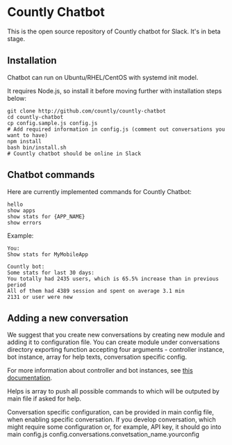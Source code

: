 # Countly Chatbot
This is the open source repository of Countly chatbot for Slack. It's in beta stage. 

## Installation
Chatbot can run on Ubuntu/RHEL/CentOS with systemd init model.

It requires Node.js, so install it before moving further with installation steps below:

```
git clone http://github.com/countly/countly-chatbot
cd countly-chatbot
cp config.sample.js config.js
# Add required information in config.js (comment out conversations you want to have)
npm install
bash bin/install.sh
# Countly chatbot should be online in Slack
```

## Chatbot commands 

Here are currently implemented commands for Countly Chatbot: 

```
hello
show apps
show stats for {APP_NAME}
show errors
```
Example: 

```
You: 
Show stats for MyMobileApp

Countly bot: 
Some stats for last 30 days:
You totally had 2435 users, which is 65.5% increase than in previous period
All of them had 4389 session and spent on average 3.1 min
2131 or user were new
```

## Adding a new conversation
We suggest that you create new conversations by creating new module and adding it to configuration file. You can create module under conversations directory exporting function accepting four arguments - controller instance, bot instance, array for help texts, conversation specific config.

For more information about controller and bot instances, see [this documentation](https://github.com/howdyai/botkit/blob/master/docs/readme.md#matching-patterns-and-keywords-with-hears).

Helps is array to push all possible commands to which will be outputed by main file if asked for help.

Conversation specific configuration, can be provided in main config file, when enabling specific conversation. If you develop conversation, which might require some configuration or, for example, API key, it should go into main config.js config.conversations.convetsation_name.yourconfig 

